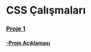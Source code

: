 # CSS Çalışmaları
### [Proje 1](https://github.com/ezgiozbudak/css_patika/tree/main/css_calismasi)
#### [-Proje Açıklaması](https://app.patika.dev/courses/css/odev1)
